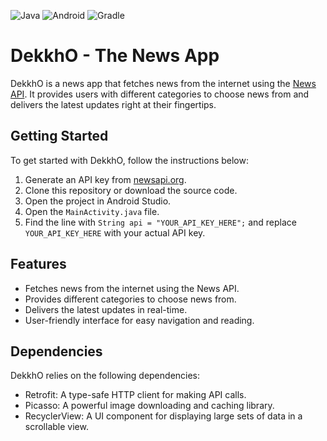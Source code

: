 
![Java](https://img.shields.io/badge/java-%23ED8B00.svg?style=for-the-badge&logo=openjdk&logoColor=white)
![Android](https://img.shields.io/badge/Android-3DDC84?style=for-the-badge&logo=android&logoColor=white)
![Gradle](https://img.shields.io/badge/Gradle-02303A.svg?style=for-the-badge&logo=Gradle&logoColor=white)

# DekkhO - The News App

DekkhO is a news app that fetches news from the internet using the [News API](https://newsapi.org/). It provides users with different categories to choose news from and delivers the latest updates right at their fingertips.

## Getting Started

To get started with DekkhO, follow the instructions below:

1. Generate an API key from [newsapi.org](https://newsapi.org/).
2. Clone this repository or download the source code.
3. Open the project in Android Studio.
4. Open the `MainActivity.java` file.
5. Find the line with `String api = "YOUR_API_KEY_HERE";` and replace `YOUR_API_KEY_HERE` with your actual API key.

## Features

- Fetches news from the internet using the News API.
- Provides different categories to choose news from.
- Delivers the latest updates in real-time.
- User-friendly interface for easy navigation and reading.

## Dependencies

DekkhO relies on the following dependencies:

- Retrofit: A type-safe HTTP client for making API calls.
- Picasso: A powerful image downloading and caching library.
- RecyclerView: A UI component for displaying large sets of data in a scrollable view.

